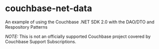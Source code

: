 # couchbase-net-data
An example of using the Couchbase .NET SDK 2.0 with the DAO/DTO and Respository Patterns

*NOTE:* This is not an officially supported Couchbase project covered by Couchbase Support Subscriptions.
